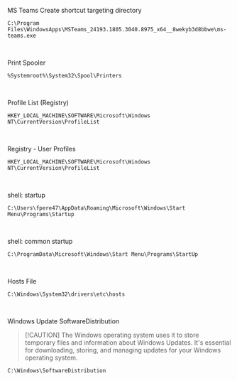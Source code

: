 
MS Teams
Create shortcut targeting directory
```
C:\Program Files\WindowsApps\MSTeams_24193.1805.3040.8975_x64__8wekyb3d8bbwe\ms-teams.exe
```
<br>

Print Spooler 
```
%Systemroot%\System32\Spool\Printers 
```
<br>

Profile List (Registry)
```
HKEY_LOCAL_MACHINE\SOFTWARE\Microsoft\Windows NT\CurrentVersion\ProfileList
 ```
 <br>


Registry - User Profiles
```
HKEY_LOCAL_MACHINE\SOFTWARE\Microsoft\Windows NT\CurrentVersion\ProfileList 
```
<br>

shell: startup 
```
C:\Users\fpere47\AppData\Roaming\Microsoft\Windows\Start Menu\Programs\Startup 
```
<br>

 shell: common startup 
 ```
C:\ProgramData\Microsoft\Windows\Start Menu\Programs\StartUp 
```
<br>

Hosts File
```
C:\Windows\System32\drivers\etc\hosts
```
<br>

Windows Update SoftwareDistribution 
> [!CAUTION] The Windows operating system uses it to store temporary files and information about Windows Updates. It's essential for downloading, storing, and managing updates for your Windows operating system.
```
C:\Windows\SoftwareDistribution
```
